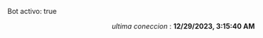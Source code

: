 <p>Bot activo: true</p>
<p align="right"><i>ultima coneccion</i> : <b>12/29/2023, 3:15:40 AM</b></p>

